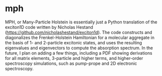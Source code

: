 # mph
MPH, or Many-Particle Holstein is essentially just a Python translation of the exciton1D 
code written by Nicholas Hestand (https://github.com/nicholashestand/exciton1d). The code
constructs and diagonalizes the Frenkel-Holstein Hamiltonian for a molecular aggregate
in the basis of 1- and 2-particle excitonic states, and uses the resulting eigenvalues
and eigenvectors to compute the absorption spectrum. In the future, I plan on adding
a few things, including a PDF showing derivations for all matrix elements, 3-particle and higher
terms, and higher-order spectroscopy simulations, such as pump-prope and 2D electronic spectroscopy.

